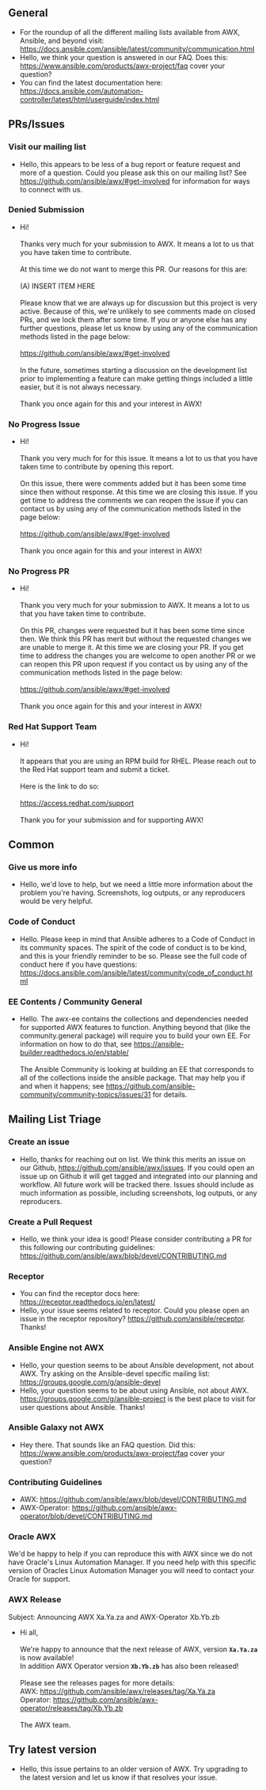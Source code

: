 ## General
- For the roundup of all the different mailing lists available from AWX, Ansible, and beyond visit: https://docs.ansible.com/ansible/latest/community/communication.html
- Hello, we think your question is answered in our FAQ. Does this: https://www.ansible.com/products/awx-project/faq cover your question?
- You can find the latest documentation here: https://docs.ansible.com/automation-controller/latest/html/userguide/index.html



## PRs/Issues

### Visit our mailing list
- Hello, this appears to be less of a bug report or feature request and more of a question. Could you please ask this on our mailing list? See https://github.com/ansible/awx/#get-involved for information for ways to connect with us.

### Denied Submission

- Hi! \
\
Thanks very much for your submission to AWX. It means a lot to us that you have taken time to contribute. \
\
At this time we do not want to merge this PR. Our reasons for this are: \
\
(A) INSERT ITEM HERE \
\
Please know that we are always up for discussion but this project is very active. Because of this, we're unlikely to see comments made on closed PRs, and we lock them after some time. If you or anyone else has any further questions, please let us know by using any of the communication methods listed in the page below: \
\
https://github.com/ansible/awx/#get-involved \
\
In the future, sometimes starting a discussion on the development list prior to implementing a feature can make getting things included a little easier, but it is not always necessary. \
\
Thank you once again for this and your interest in AWX!


### No Progress Issue
- Hi! \
\
Thank you very much for for this issue. It means a lot to us that you have taken time to contribute by opening this report. \
\
On this issue, there were comments added but it has been some time since then without response. At this time we are closing this issue. If you get time to address the comments we can reopen the issue if you can contact us by using any of the communication methods listed in the page below: \
\
https://github.com/ansible/awx/#get-involved \
\
Thank you once again for this and your interest in AWX!


### No Progress PR
- Hi! \
\
Thank you very much for your submission to AWX. It means a lot to us that you have taken time to contribute. \
\
On this PR, changes were requested but it has been some time since then. We think this PR has merit but without the requested changes we are unable to merge it. At this time we are closing your PR. If you get time to address the changes you are welcome to open another PR or we can reopen this PR upon request if you contact us by using any of the communication methods listed in the page below: \
\
https://github.com/ansible/awx/#get-involved \
\
Thank you once again for this and your interest in AWX!


### Red Hat Support Team
- Hi! \
\
It appears that you are using an RPM build for RHEL. Please reach out to the Red Hat support team and submit a ticket. \
\
Here is the link to do so: \
\
https://access.redhat.com/support \
\
Thank you for your submission and for supporting AWX!


## Common

### Give us more info
- Hello, we'd love to help, but we need a little more information about the problem you're having. Screenshots, log outputs, or any reproducers would be very helpful.

### Code of Conduct
- Hello. Please keep in mind that Ansible adheres to a Code of Conduct in its community spaces. The spirit of the code of conduct is to be kind, and this is your friendly reminder to be so. Please see the full code of conduct here if you have questions: https://docs.ansible.com/ansible/latest/community/code_of_conduct.html

### EE Contents / Community General
- Hello. The awx-ee contains the collections and dependencies needed for supported AWX features to function. Anything beyond that (like the community.general package) will require you to build your own EE. For information on how to do that, see https://ansible-builder.readthedocs.io/en/stable/ \
\
The Ansible Community is looking at building an EE that corresponds to all of the collections inside the ansible package. That may help you if and when it happens; see https://github.com/ansible-community/community-topics/issues/31 for details.



## Mailing List Triage

### Create an issue
- Hello, thanks for reaching out on list. We think this merits an issue on our Github, https://github.com/ansible/awx/issues. If you could open an issue up on Github it will get tagged and integrated into our planning and workflow. All future work will be tracked there. Issues should include as much information as possible, including screenshots, log outputs, or any reproducers.

### Create a Pull Request
- Hello, we think your idea is good! Please consider contributing a PR for this following our contributing guidelines: https://github.com/ansible/awx/blob/devel/CONTRIBUTING.md

### Receptor
- You can find the receptor docs here: https://receptor.readthedocs.io/en/latest/
- Hello, your issue seems related to receptor. Could you please open an issue in the receptor repository? https://github.com/ansible/receptor. Thanks!

### Ansible Engine not AWX
- Hello, your question seems to be about Ansible development, not about AWX. Try asking on the Ansible-devel specific mailing list: https://groups.google.com/g/ansible-devel
- Hello, your question seems to be about using Ansible, not about AWX. https://groups.google.com/g/ansible-project is the best place to visit for user questions about Ansible. Thanks!

### Ansible Galaxy not AWX
- Hey there. That sounds like an FAQ question. Did this: https://www.ansible.com/products/awx-project/faq cover your question?

### Contributing Guidelines
- AWX: https://github.com/ansible/awx/blob/devel/CONTRIBUTING.md
- AWX-Operator: https://github.com/ansible/awx-operator/blob/devel/CONTRIBUTING.md

### Oracle AWX
We'd be happy to help if you can reproduce this with AWX since we do not have Oracle's Linux Automation Manager. If you need help with this specific version of Oracles Linux Automation Manager you will need to contact your Oracle for support. 

### AWX Release
Subject: Announcing AWX Xa.Ya.za and AWX-Operator Xb.Yb.zb

- Hi all, \
\
We're happy to announce that the next release of AWX, version <b>`Xa.Ya.za`</b> is now available! \
In addition AWX Operator version <b>`Xb.Yb.zb`</b> has also been released! \
\
Please see the releases pages for more details: \
	AWX: https://github.com/ansible/awx/releases/tag/Xa.Ya.za \
	Operator: https://github.com/ansible/awx-operator/releases/tag/Xb.Yb.zb \
\
The AWX team.

## Try latest version
- Hello, this issue pertains to an older version of AWX. Try upgrading to the latest version and let us know if that resolves your issue.

